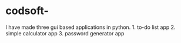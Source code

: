 # codsoft-
 I  have made three gui based applications in python.  1. to-do list app 2. simple calculator app 3. password generator app
